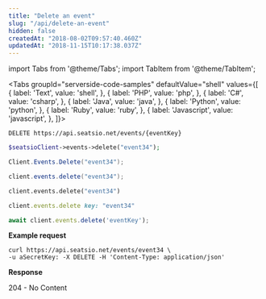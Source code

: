 ```yaml
---
title: "Delete an event"
slug: "/api/delete-an-event"
hidden: false
createdAt: "2018-08-02T09:57:40.460Z"
updatedAt: "2018-11-15T10:17:38.037Z"
---
```


import Tabs from '@theme/Tabs';
import TabItem from '@theme/TabItem';




<Tabs 
  groupId="serverside-code-samples"
  defaultValue="shell"
  values={[
{ label: 'Text', value: 'shell', },
{ label: 'PHP', value: 'php', },
{ label: 'C#', value: 'csharp', },
{ label: 'Java', value: 'java', },
{ label: 'Python', value: 'python', },
{ label: 'Ruby', value: 'ruby', },
{ label: 'Javascript', value: 'javascript', },
]}>
<TabItem value='shell'>

```shell
DELETE https://api.seatsio.net/events/{eventKey}
```

</TabItem>
<TabItem value='php'>

```php
$seatsioClient->events->delete("event34");
```

</TabItem>
<TabItem value='csharp'>

```csharp
Client.Events.Delete("event34");
```

</TabItem>
<TabItem value='java'>

```java
client.events.delete("event34");
```

</TabItem>
<TabItem value='python'>

```python
client.events.delete("event34")
```

</TabItem>
<TabItem value='ruby'>

```ruby
client.events.delete key: "event34"

```

</TabItem>
<TabItem value='javascript'>

```javascript
await client.events.delete('eventKey');
```

</TabItem>
</Tabs>




**Example request**

```shell
curl https://api.seatsio.net/events/event34 \
-u aSecretKey: -X DELETE -H 'Content-Type: application/json'
```

**Response**

204 - No Content
